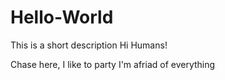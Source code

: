 # Hello-World
This is a short description 
Hi Humans!

Chase here, I like to party
I'm afriad of everything 
